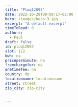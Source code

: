 ```yaml
---
title: "Pluq12093"
date: 2022-10-28T09:09:17+02:00
hero: /images/hero-3.jpg
excerpt: "A default excerpt"
timeToRead: 0
authors:
  - Paul
draft: false
id: pluq12093
slot: 1|2
kwh: na
priceperminute: na
freechargefor: na
onetimefee: na
country: de
locationname: locationname
street: street
zip_city: zip-city


---
```

